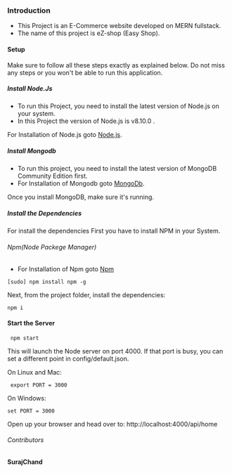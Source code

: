 ### Introduction

- This Project is an E-Commerce website developed on MERN fullstack.
- The name of this project is eZ-shop (Easy Shop).

#### Setup

Make sure to follow all these steps exactly as explained below. Do not miss any steps or you won't be able to run this application.

##### Install Node.Js

- To run this Project, you need to install the latest version of Node.js on your system.
- In this Project the version of Node.js is v8.10.0 .

For Installation of Node.js goto [Node.js](https://nodejs.org).

##### Install Mongodb

- To run this project, you need to install the latest version of MongoDB Community Edition first.
- For Installation of Mongodb goto [MongoDb](https://docs.mongodb.com/manual/installation/).

Once you install MongoDB, make sure it's running.

##### Install the Dependencies

For install the dependencies First you have to install NPM in your System.

###### Npm(Node Packege Manager)
 
 - For Installation of Npm goto [Npm](https://docs.npmjs.com/)
 ```
 [sudo] npm install npm -g
 ```
Next, from the project folder, install the dependencies:
```
npm i

```
#### Start the Server
```
 npm start
```
This will launch the Node server on port 4000. If that port is busy, you can set a different point in config/default.json.

On Linux and Mac:
```
 export PORT = 3000
 ```
 On Windows:
 ```
 set PORT = 3000
 ```
 Open up your browser and head over to:
 http://localhost:4000/api/home


###### Contributors
**SurajChand**

